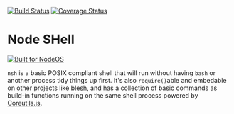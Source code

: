 [![Build Status](https://travis-ci.org/piranna/nsh.svg?branch=master)](https://travis-ci.org/piranna/nsh)
[![Coverage Status](https://coveralls.io/repos/github/piranna/nsh/badge.svg?branch=master)](https://coveralls.io/github/piranna/nsh?branch=master)

# Node SHell

[![Built for NodeOS](http://i.imgur.com/pIJu2TS.png)](http://nodeos.github.io)

`nsh` is a basic POSIX compliant shell that will run without having `bash` or
another process tidy things up first. It's also `require()`able and embedable on
other projects like [blesh](https://github.com/piranna/blesh), and has a
collection of basic commands as build-in functions running on the same shell
process powered by [Coreutils.js](https://github.com/piranna/Coreutils.js).
